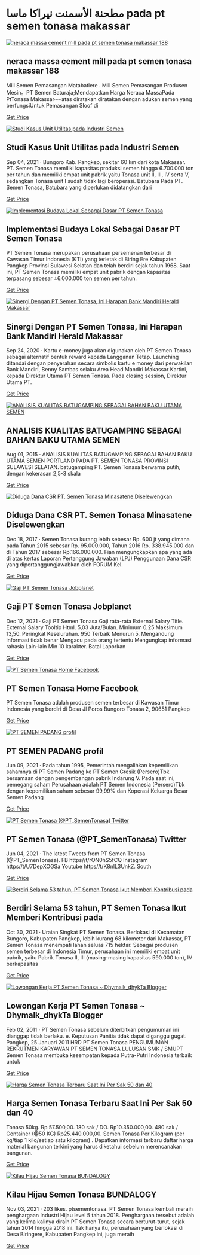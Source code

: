 # مطحنة الأسمنت نيراكا ماسا pada pt semen tonasa makassar
<a href="https://mnn.zoosnet.net/LR/Chatpre.aspx?id=MNN94995150&p=https://vbl.co.za/" target="_blank">![neraca massa cement mill pada pt semen tonasa makassar 188 ](https://raw.githubusercontent.com/gcmcrusher/imgs/main/870.jpg)</a>
## neraca massa cement mill pada pt semen tonasa makassar 188 
Mill Semen Pemasangan Matabatiere . Mill Semen Pemasangan Produsen Mesin。PT Semen Baturaja;Mendapatkan Harga Neraca MassaPada PtTonasa Makassar·····atas diratakan diratakan dengan adukan semen yang berfungsiUntuk Pemasangan Sloof di 
<a href="https://mnn.zoosnet.net/LR/Chatpre.aspx?id=MNN94995150&p=https://vbl.co.za/" target="_blank">Get Price</a>
<a href="https://mnn.zoosnet.net/LR/Chatpre.aspx?id=MNN94995150&p=https://vbl.co.za/" target="_blank">![Studi Kasus Unit Utilitas pada Industri Semen](https://raw.githubusercontent.com/gcmcrusher/imgs/main/663.jpg)</a>
## Studi Kasus Unit Utilitas pada Industri Semen
Sep 04, 2021 · Bungoro Kab. Pangkep, sekitar 60 km dari kota Makassar. PT. Semen Tonasa memiliki kapasitas produksi semen hingga 6.700.000 ton per tahun dan memiliki empat unit pabrik yaitu Tonasa unit II, III, IV serta V, sedangkan Tonasa unit I sudah tidak lagi beroperasi. Batubara Pada PT. Semen Tonasa, Batubara yang diperlukan didatangkan dari 
<a href="https://mnn.zoosnet.net/LR/Chatpre.aspx?id=MNN94995150&p=https://vbl.co.za/" target="_blank">Get Price</a>
<a href="https://mnn.zoosnet.net/LR/Chatpre.aspx?id=MNN94995150&p=https://vbl.co.za/" target="_blank">![Implementasi Budaya Lokal Sebagai Dasar PT Semen Tonasa ](https://raw.githubusercontent.com/gcmcrusher/imgs/main/556.jpg)</a>
## Implementasi Budaya Lokal Sebagai Dasar PT Semen Tonasa 
PT Semen Tonasa merupakan perusahaan persemenan terbesar di Kawasan Timur Indonesia (KTI) yang terletak di Biring Ere Kabupaten Pangkep Provinsi Sulawesi Selatan dan telah berdiri sejak tahun 1968. Saat ini, PT Semen Tonasa memiliki empat unit pabrik dengan kapasitas terpasang sebesar ±6.000.000 ton semen per tahun.
<a href="https://mnn.zoosnet.net/LR/Chatpre.aspx?id=MNN94995150&p=https://vbl.co.za/" target="_blank">Get Price</a>
<a href="https://mnn.zoosnet.net/LR/Chatpre.aspx?id=MNN94995150&p=https://vbl.co.za/" target="_blank">![Sinergi Dengan PT Semen Tonasa, Ini Harapan Bank Mandiri Herald Makassar](https://raw.githubusercontent.com/gcmcrusher/imgs/main/786.jpg)</a>
## Sinergi Dengan PT Semen Tonasa, Ini Harapan Bank Mandiri Herald Makassar
Sep 24, 2020 · Kartu e-money juga akan digunakan oleh PT Semen Tonasa sebagai alternatif bentuk reward kepada Langganan Tetap. Launching ditandai dengan penyerahan secara simbolis kartu e money dari perwakilan Bank Mandiri, Benny Sambas selaku Area Head Mandiri Makassar Kartini, kepada Direktur Utama PT Semen Tonasa. Pada closing session, Direktur Utama PT.
<a href="https://mnn.zoosnet.net/LR/Chatpre.aspx?id=MNN94995150&p=https://vbl.co.za/" target="_blank">Get Price</a>
<a href="https://mnn.zoosnet.net/LR/Chatpre.aspx?id=MNN94995150&p=https://vbl.co.za/" target="_blank">![ANALISIS KUALITAS BATUGAMPING SEBAGAI BAHAN BAKU UTAMA SEMEN ](https://raw.githubusercontent.com/gcmcrusher/imgs/main/640.jpg)</a>
## ANALISIS KUALITAS BATUGAMPING SEBAGAI BAHAN BAKU UTAMA SEMEN 
Aug 01, 2015 · ANALISIS KUALITAS BATUGAMPING SEBAGAI BAHAN BAKU UTAMA SEMEN PORTLAND PADA PT. SEMEN TONASA PROVINSI SULAWESI SELATAN. batugamping PT. Semen Tonasa berwarna putih, dengan kekerasan 2,5-3 skala 
<a href="https://mnn.zoosnet.net/LR/Chatpre.aspx?id=MNN94995150&p=https://vbl.co.za/" target="_blank">Get Price</a>
<a href="https://mnn.zoosnet.net/LR/Chatpre.aspx?id=MNN94995150&p=https://vbl.co.za/" target="_blank">![Diduga Dana CSR PT. Semen Tonasa Minasatene Diselewengkan](https://raw.githubusercontent.com/gcmcrusher/imgs/main/631.jpg)</a>
## Diduga Dana CSR PT. Semen Tonasa Minasatene Diselewengkan
Dec 18, 2017 · Semen Tonasa kurang lebih sebesar Rp. 600 jt yang dimana pada Tahun 2015 sebesar Rp. 95.000.000, Tahun 2016 Rp. 338.945.000 dan di Tahun 2017 sebesar Rp.166.000.000. Fian mengungkapkan apa yang ada di atas kertas Laporan Pertanggung Jawaban (LPJ) Penggunaan Dana CSR yang dipertanggungjawabkan oleh FORUM Kel.
<a href="https://mnn.zoosnet.net/LR/Chatpre.aspx?id=MNN94995150&p=https://vbl.co.za/" target="_blank">Get Price</a>
<a href="https://mnn.zoosnet.net/LR/Chatpre.aspx?id=MNN94995150&p=https://vbl.co.za/" target="_blank">![Gaji PT Semen Tonasa Jobplanet](https://raw.githubusercontent.com/gcmcrusher/imgs/main/790.jpg)</a>
## Gaji PT Semen Tonasa Jobplanet
Dec 12, 2021 · Gaji PT Semen Tonasa Gaji rata-rata External Salary Title. External Salary Tooltip Html. 5,03 Juta/Bulan. Minimum 0,25 Maksimum 13,50. Peringkat Keseluruhan. 950 Terbaik Menurun 5. Mengandung informasi tidak benar Mengacu pada orang tertentu Mengungkap informasi rahasia Lain-lain Min 10 karakter. Batal Laporkan
<a href="https://mnn.zoosnet.net/LR/Chatpre.aspx?id=MNN94995150&p=https://vbl.co.za/" target="_blank">Get Price</a>
<a href="https://mnn.zoosnet.net/LR/Chatpre.aspx?id=MNN94995150&p=https://vbl.co.za/" target="_blank">![PT Semen Tonasa Home Facebook](https://raw.githubusercontent.com/gcmcrusher/imgs/main/754.jpg)</a>
## PT Semen Tonasa Home Facebook
PT Semen Tonasa adalah produsen semen terbesar di Kawasan Timur Indonesia yang berdiri di Desa Jl Poros Bungoro Tonasa 2, 90651 Pangkep
<a href="https://mnn.zoosnet.net/LR/Chatpre.aspx?id=MNN94995150&p=https://vbl.co.za/" target="_blank">Get Price</a>
<a href="https://mnn.zoosnet.net/LR/Chatpre.aspx?id=MNN94995150&p=https://vbl.co.za/" target="_blank">![PT SEMEN PADANG profil](https://raw.githubusercontent.com/gcmcrusher/imgs/main/391.jpg)</a>
## PT SEMEN PADANG profil
Jun 09, 2021 · Pada tahun 1995, Pemerintah mengalihkan kepemilikan sahamnya di PT Semen Padang ke PT Semen Gresik (Persero)Tbk bersamaan dengan pengembangan pabrik Indarung V. Pada saat ini, pemegang saham Perusahaan adalah PT Semen Indonesia (Persero)Tbk dengan kepemilikan saham sebesar 99,99% dan Koperasi Keluarga Besar Semen Padang 
<a href="https://mnn.zoosnet.net/LR/Chatpre.aspx?id=MNN94995150&p=https://vbl.co.za/" target="_blank">Get Price</a>
<a href="https://mnn.zoosnet.net/LR/Chatpre.aspx?id=MNN94995150&p=https://vbl.co.za/" target="_blank">![PT Semen Tonasa (@PT_SemenTonasa) Twitter](https://raw.githubusercontent.com/gcmcrusher/imgs/main/781.jpg)</a>
## PT Semen Tonasa (@PT_SemenTonasa) Twitter
Jun 04, 2021 · The latest Tweets from PT Semen Tonasa (@PT_SemenTonasa). FB https//t/rON0hS5fCQ Instagram https//t/U7DepXOGSa Youtube https//t/K8nlL3UnkZ. South 
<a href="https://mnn.zoosnet.net/LR/Chatpre.aspx?id=MNN94995150&p=https://vbl.co.za/" target="_blank">Get Price</a>
<a href="https://mnn.zoosnet.net/LR/Chatpre.aspx?id=MNN94995150&p=https://vbl.co.za/" target="_blank">![Berdiri Selama 53 tahun, PT Semen Tonasa Ikut Memberi Kontribusi pada ](https://raw.githubusercontent.com/gcmcrusher/imgs/main/499.jpg)</a>
## Berdiri Selama 53 tahun, PT Semen Tonasa Ikut Memberi Kontribusi pada 
Oct 30, 2021 · Uraian Singkat PT Semen Tonasa. Berlokasi di Kecamatan Bungoro, Kabupaten Pangkep, lebih kurang 68 kilometer dari Makassar, PT Semen Tonasa menempati lahan seluas 715 hektar. Sebagai produsen semen terbesar di Indonesia Timur, perusahaan ini memiliki empat unit pabrik, yaitu Pabrik Tonasa II, III (masing-masing kapasitas 590.000 ton), IV berkapasitas 
<a href="https://mnn.zoosnet.net/LR/Chatpre.aspx?id=MNN94995150&p=https://vbl.co.za/" target="_blank">Get Price</a>
<a href="https://mnn.zoosnet.net/LR/Chatpre.aspx?id=MNN94995150&p=https://vbl.co.za/" target="_blank">![Lowongan Kerja PT Semen Tonasa ~ Dhymalk_dhykTa Blogger](https://raw.githubusercontent.com/gcmcrusher/imgs/main/836.jpg)</a>
## Lowongan Kerja PT Semen Tonasa ~ Dhymalk_dhykTa Blogger
Feb 02, 2011 · PT Semen Tonasa sebelum diterbitkan pengumuman ini dianggap tidak berlaku. e. Keputusan Panitia tidak dapat diganggu gugat. Pangkep, 25 Januari 2011 HRD PT Semen Tonasa PENGUMUMAN REKRUTMEN KARYAWAN PT SEMEN TONASA LULUSAN SMK / SMUPT Semen Tonasa membuka kesempatan kepada Putra-Putri Indonesia terbaik untuk 
<a href="https://mnn.zoosnet.net/LR/Chatpre.aspx?id=MNN94995150&p=https://vbl.co.za/" target="_blank">Get Price</a>
<a href="https://mnn.zoosnet.net/LR/Chatpre.aspx?id=MNN94995150&p=https://vbl.co.za/" target="_blank">![Harga Semen Tonasa Terbaru Saat Ini Per Sak 50 dan 40 ](https://raw.githubusercontent.com/gcmcrusher/imgs/main/826.jpg)</a>
## Harga Semen Tonasa Terbaru Saat Ini Per Sak 50 dan 40 
Tonasa 50kg. Rp 57.500,00. 180 sak / DO. Rp10.350.000,00. 480 sak / Container (@50 KG) Rp25.440.000,00. Semen Tonasa Per Kilogram (per kg/tiap 1 kilo/setiap satu kilogram) . Dapatkan informasi terbaru daftar harga material bangunan terkini yang harus diketahui sebelum merencanakan bangunan.
<a href="https://mnn.zoosnet.net/LR/Chatpre.aspx?id=MNN94995150&p=https://vbl.co.za/" target="_blank">Get Price</a>
<a href="https://mnn.zoosnet.net/LR/Chatpre.aspx?id=MNN94995150&p=https://vbl.co.za/" target="_blank">![Kilau Hijau Semen Tonasa BUNDALOGY](https://raw.githubusercontent.com/gcmcrusher/imgs/main/444.jpg)</a>
## Kilau Hijau Semen Tonasa BUNDALOGY
Nov 03, 2021 · 203 likes. ptsementonasa. PT Semen Tonasa kembali meraih penghargaan Industri Hijau level 5 tahun 2018. Penghargaan tersebut adalah yang kelima kalinya diraih PT Semen Tonasa secara berturut-turut, sejak tahun 2014 hingga 2018 ini. Tak hanya itu, perusahaan yang berlokasi di Desa Biringere, Kabupaten Pangkep ini, juga meraih 
<a href="https://mnn.zoosnet.net/LR/Chatpre.aspx?id=MNN94995150&p=https://vbl.co.za/" target="_blank">Get Price</a>
